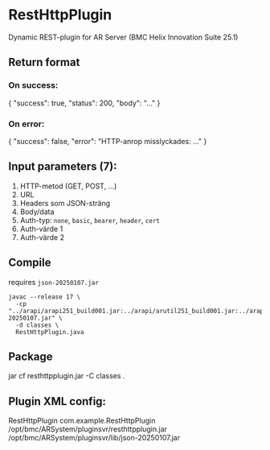 # RestHttpPlugin
Dynamic REST-plugin for AR Server (BMC Helix Innovation Suite 25.1)


## Return format


### On success:


{
  "success": true,
  "status": 200,
  "body": "..."
}


### On error:


{
  "success": false,
  "error": "HTTP-anrop misslyckades: ..."
}


## Input parameters (7):


1. HTTP-metod (GET, POST, ...)
2. URL
3. Headers som JSON-sträng
4. Body/data
5. Auth-typ: `none`, `basic`, `bearer`, `header`, `cert`
6. Auth-värde 1
7. Auth-värde 2


## Compile


requires `json-20250107.jar`


```
javac --release 17 \
  -cp "../arapi/arapi251_build001.jar:../arapi/arutil251_build001.jar:../arapi/arpluginsvr251_build001.jar:./lib/json-20250107.jar" \
  -d classes \
  RestHttpPlugin.java

```

## Package

jar cf resthttpplugin.jar -C classes .

## Plugin XML config:

<plugin>
  <name>RestHttpPlugin</name>
  <classname>com.example.RestHttpPlugin</classname>
  <pathelement type="location">/opt/bmc/ARSystem/pluginsvr/resthttpplugin.jar</pathelement>
  <pathelement type="location">/opt/bmc/ARSystem/pluginsvr/lib/json-20250107.jar</pathelement>
</plugin>
